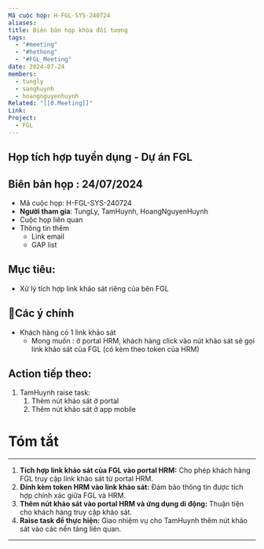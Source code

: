 ```yaml
---
Mã cuộc họp: H-FGL-SYS-240724
aliases: 
title: Biên bản họp khóa đối tượng
tags:
  - "#meeting"
  - "#hethong"
  - "#FGL_Meeting"
date: 2024-07-24
members:
  - tungly
  - sanghuynh
  - hoangnguyenhuynh
Related: "[[0.Meeting]]"
Link: 
Project:
  - FGL
---
```

## Họp tích hợp tuyển dụng - Dự án FGL
## Biên bản họp : 24/07/2024
- Mã cuộc họp: H-FGL-SYS-240724
- **Người tham gia**: TungLy, TamHuynh, HoangNguyenHuynh
- Cuộc họp liên quan 
- Thông tin thêm
	- Link email 
	- GAP list 
## Mục tiêu:
- Xử lý tích hợp link khảo sát riêng của bên FGL

## 📝Các ý chính  
-  Khách hàng có 1 link khảo sát 
	- Mong muốn : ở portal HRM, khách hàng click vào nút khảo sát sẽ gọi link khảo sát của FGL (có kèm theo token của HRM) 
	

## Action tiếp theo:
 1. TamHuynh raise task:
	 1. Thêm nút khảo sát ở portal
	 2. Thêm nút khảo sát ở app mobile
# Tóm tắt


--- 
1. **Tích hợp link khảo sát của FGL vào portal HRM:** Cho phép khách hàng FGL truy cập link khảo sát từ portal HRM.
2. **Đính kèm token HRM vào link khảo sát:** Đảm bảo thông tin được tích hợp chính xác giữa FGL và HRM.
3. **Thêm nút khảo sát vào portal HRM và ứng dụng di động:** Thuận tiện cho khách hàng truy cập khảo sát.
4. **Raise task để thực hiện:** Giao nhiệm vụ cho TamHuynh thêm nút khảo sát vào các nền tảng liên quan.
 --- 


